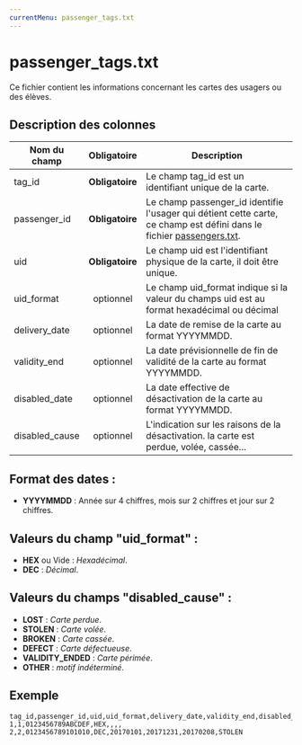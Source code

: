 ```yaml
---
currentMenu: passenger_tags.txt
---
```


# passenger_tags.txt

Ce fichier contient les informations concernant les cartes des usagers ou des élèves.

## Description des colonnes

| Nom du champ          |  Obligatoire    |  Description |
|------------------------|:------------:|----------|
| tag_id                 | **Obligatoire** |  Le champ tag_id est un identifiant unique de la carte. |
| passenger_id           | **Obligatoire** |  Le champ passenger_id identifie l'usager qui détient cette carte, ce champ est défini dans le fichier [passengers.txt](passengers.txt.html). |
| uid                    | **Obligatoire** |  Le champ uid est l'identifiant physique de la carte, il doit être unique. |
| uid_format             | optionnel       |  Le champ uid_format indique si la valeur du champs uid est au format hexadécimal ou décimal|
| delivery_date          | optionnel       |  La date de remise de la carte au format YYYYMMDD.|
| validity_end           | optionnel       |  La date prévisionnelle de fin de validité de la carte au format YYYYMMDD.|
| disabled_date          | optionnel       |  La date effective de désactivation de la carte au format YYYYMMDD.|
| disabled_cause         | optionnel       |  L'indication sur les raisons de la désactivation. la carte est perdue, volée, cassée... |

## Format des dates :
* **YYYYMMDD**           : Année sur 4 chiffres, mois sur 2 chiffres et jour sur 2 chiffres.

## Valeurs du champ "uid_format" :

* **HEX** ou Vide : *Hexadécimal*.
* **DEC** : *Décimal*.

## Valeurs du champs "disabled_cause" :

* **LOST**           : *Carte perdue*.
* **STOLEN**         : *Carte volée*.
* **BROKEN**         : *Carte cassée*.
* **DEFECT**         : *Carte défectueuse*.
* **VALIDITY_ENDED** : *Carte périmée*.
* **OTHER**          : *motif indéterminé*.


## Exemple
```
tag_id,passenger_id,uid,uid_format,delivery_date,validity_end,disabled_date,disabled_cause
1,1,0123456789ABCDEF,HEX,,,,
2,2,0123456789101010,DEC,20170101,20171231,20170208,STOLEN

```
